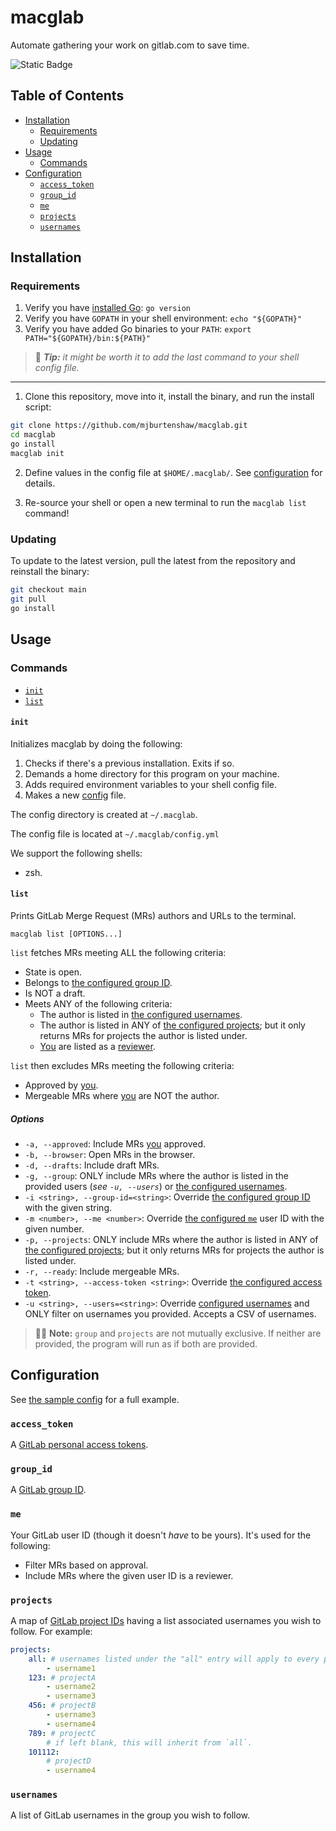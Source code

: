 macglab
=======

Automate gathering your work on gitlab.com to save time.

![Static Badge](https://img.shields.io/badge/version-4.2.1-66023c)

Table of Contents
------------------

- [Installation](#installation)
    - [Requirements](#requirements)
    - [Updating](#updating)
- [Usage](#usage)
    - [Commands](#commands)
- [Configuration](#configuration)
    - [`access_token`](#access_token)
    - [`group_id`](#group_id)
    - [`me`](#me)
    - [`projects`](#projects)
    - [`usernames`](#usernames)

Installation
-------------

### Requirements

1. Verify you have [installed Go](https://go.dev/doc/install): `go version`
2. Verify you have `GOPATH` in your shell environment: `echo "${GOPATH}"`
3. Verify you have added Go binaries to your `PATH`: `export PATH="${GOPATH}/bin:${PATH}"`

> 🐚 ***Tip:** it might be worth it to add the last command to your shell config file.*

--------------------------------------------------------------------------------------------

1. Clone this repository, move into it, install the binary, and run the install script:

```sh
git clone https://github.com/mjburtenshaw/macglab.git
cd macglab
go install
macglab init
```

2. Define values in the config file at `$HOME/.macglab/`. See [configuration](#configuration) for details.

3. Re-source your shell or open a new terminal to run the `macglab list` command!

### Updating

To update to the latest version, pull the latest from the repository and reinstall the binary:

```sh
git checkout main
git pull
go install
```

Usage
-----

### Commands

- [`init`](#init)
- [`list`](#list)

#### `init`

Initializes macglab by doing the following:

1. Checks if there's a previous installation. Exits if so.
2. Demands a home directory for this program on your machine.
3. Adds required environment variables to your shell config file.
4. Makes a new [config](#configuration) file.

The config directory is created at `~/.macglab`.

The config file is located at `~/.macglab/config.yml`

We support the following shells:
- zsh.

#### `list`

Prints GitLab Merge Request (MRs) authors and URLs to the terminal.

```
macglab list [OPTIONS...]
```

`list` fetches MRs meeting ALL the following criteria:
- State is open.
- Belongs to [the configured group ID](#group_id).
- Is NOT a draft.
- Meets ANY of the following criteria:
    - The author is listed in [the configured usernames](#usernames).
    - The author is listed in ANY of [the configured projects](#projects); but it only returns MRs for projects the author is listed under.
    - [You](#me) are listed as a [reviewer](https://docs.gitlab.com/ee/user/project/merge_requests/reviews/#request-a-review).

`list` then excludes MRs meeting the following criteria:
- Approved by [you](#me).
- Mergeable MRs where [you](#me) are NOT the author.

##### Options

- `-a, --approved`: Include MRs [you](#me) approved.
- `-b, --browser`: Open MRs in the browser.
- `-d, --drafts`: Include draft MRs.
- `-g, --group`: ONLY include MRs where the author is listed in the provided users (*see `-u, --users`*) or [the configured usernames](#usernames).
- `-i <string>, --group-id=<string>`: Override [the configured group ID](#group_id) with the given string.
- `-m <number>, --me <number>`: Override [the configured `me`](#me) user ID with the given number.
- `-p, --projects`: ONLY include MRs where the author is listed in ANY of [the configured projects](#projects); but it only returns MRs for projects the author is listed under.
- `-r, --ready`: Include mergeable MRs.
- `-t <string>, --access-token <string>`: Override [the configured access token](#access_token).
- `-u <string>, --users=<string>`: Override [configured usernames](#usernames) and ONLY filter on usernames you provided. Accepts a CSV of usernames.

> 👯‍♀️ **Note:** `group` and `projects` are not mutually exclusive. If neither are provided, the program will run as if both are provided.

Configuration
--------------

See [the sample config](/config.sample.yml) for a full example.

### `access_token`

A [GitLab personal access tokens](https://docs.gitlab.com/ee/user/profile/personal_access_tokens.html#create-a-personal-access-token).

### `group_id`

A [GitLab group ID](https://docs.gitlab.com/ee/api/groups.html).

### `me`

Your GitLab user ID (though it doesn't *have* to be yours). It's used for the following:
- Filter MRs based on approval.
- Include MRs where the given user ID is a reviewer.

### `projects`

A map of [GitLab project IDs](https://stackoverflow.com/questions/39559689/where-do-i-find-the-project-id-for-the-gitlab-api) having a list associated usernames you wish to follow. For example:

```yaml
projects:
    all: # usernames listed under the "all" entry will apply to every project.
        - username1
    123: # projectA
        - username2
        - username3
    456: # projectB
        - username3
        - username4
    789: # projectC
        # if left blank, this will inherit from `all`.
    101112:
        # projectD
        - username4
```

### `usernames`

A list of GitLab usernames in the group you wish to follow.
